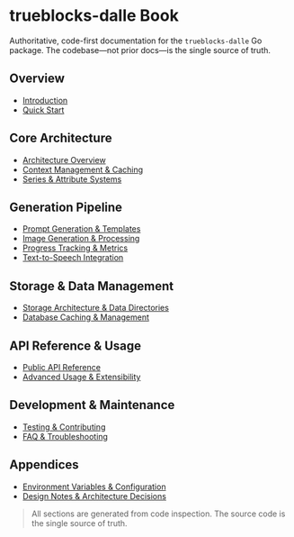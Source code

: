 # trueblocks-dalle Book

Authoritative, code-first documentation for the `trueblocks-dalle` Go package. The codebase—not prior docs—is the single source of truth.

## Overview
- [Introduction](01-introduction.md)
- [Quick Start](02-quick-start.md)

## Core Architecture
- [Architecture Overview](03-architecture.md)
- [Context Management & Caching](04-context-manager.md)
- [Series & Attribute Systems](05-series-attributes.md)

## Generation Pipeline
- [Prompt Generation & Templates](06-prompt-pipeline.md)
- [Image Generation & Processing](07-image-annotation.md)
- [Progress Tracking & Metrics](08-progress.md)
- [Text-to-Speech Integration](09-text2speech.md)

## Storage & Data Management
- [Storage Architecture & Data Directories](10-storage.md)
- [Database Caching & Management](11-database-cache.md)

## API Reference & Usage
- [Public API Reference](12-api-reference.md)
- [Advanced Usage & Extensibility](13-advanced.md)

## Development & Maintenance
- [Testing & Contributing](14-testing-contributing.md)
- [FAQ & Troubleshooting](15-faq.md)

## Appendices
- [Environment Variables & Configuration](16-configuration.md)
- [Design Notes & Architecture Decisions](17-design-notes.md)

> All sections are generated from code inspection. The source code is the single source of truth.

